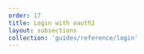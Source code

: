 ```yaml
---
order: 17
title: Login with oauth2
layout: subsections
collection: 'guides/reference/login'
---
```

